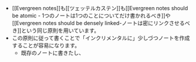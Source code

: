- [[Evergreen notes]]も[[ツェッテルカステン]]も[[Evergreen notes should be atomic - 1つのノートは1つのことについてだけ書かれるべき]]や[[Evergreen notes should be densely linked-ノートは密にリンクさせるべき]]という同じ原則を用いています。
- この原則に従って書くことで「インクリメンタルに」少しづつノートを作成することが容易になります。
	- 既存のノートに書きたし、